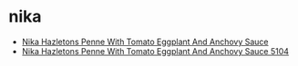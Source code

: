 # nika

 * [Nika Hazletons Penne With Tomato Eggplant And Anchovy Sauce](../../index/n/nika-hazletons-penne-with-tomato-eggplant-and-anchovy-sauce-5104.json)
 * [Nika Hazletons Penne With Tomato Eggplant And Anchovy Sauce 5104](../../index/n/nika-hazletons-penne-with-tomato-eggplant-and-anchovy-sauce-5104.json)
